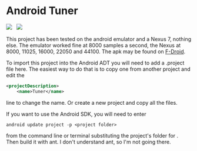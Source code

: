 Android Tuner
=============

![](http://github.com/billthefarmer/tuner/wiki/images/Tuner-portrait.png)
&nbsp;
![](http://github.com/billthefarmer/tuner/wiki/images/Tuner-settings.png)

This project has been tested on the android emulator and a Nexus 7,
nothing else. The emulator worked fine at 8000 samples a second, the
Nexus at 8000, 11025, 16000, 22050 and 44100. The apk may be found on
[F-Droid](http://f-droid.org/repository/browse/?fdcategory=Multimedia&fdid=org.billthefarmer.tuner&fdpage=1).

To import this project into the Android ADT you will need to add a
.project file here. The easiest way to do that is to copy one from
another project and edit the
~~~xml
<projectDescription>
	<name>Tuner</name>
~~~
line to change the name. Or create a new project and copy all the
files.

If you want to use the Android SDK, you will need to enter
~~~
android update project -p <project folder>
~~~
from the command line or terminal substituting the project's folder
for <project folder>. Then build it with ant. I don't understand ant,
so I'm not going there.

